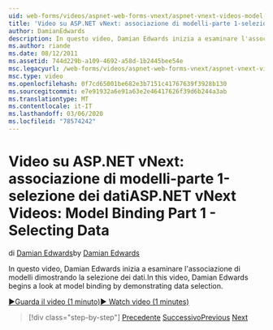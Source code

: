 ```yaml
---
uid: web-forms/videos/aspnet-web-forms-vnext/aspnet-vnext-videos-model-binding-part-1-selecting-data
title: 'Video su ASP.NET vNext: associazione di modelli-parte 1-selezione dei dati | Microsoft Docs'
author: DamianEdwards
description: In questo video, Damian Edwards inizia a esaminare l'associazione di modelli dimostrando la selezione dei dati.
ms.author: riande
ms.date: 08/12/2011
ms.assetid: 744d229b-a109-4692-a58d-1b2445bee54e
msc.legacyurl: /web-forms/videos/aspnet-web-forms-vnext/aspnet-vnext-videos-model-binding-part-1-selecting-data
msc.type: video
ms.openlocfilehash: 0f7cd65001be682e3b7151c41767639f3928b130
ms.sourcegitcommit: e7e91932a6e91a63e2e46417626f39d6b244a3ab
ms.translationtype: MT
ms.contentlocale: it-IT
ms.lasthandoff: 03/06/2020
ms.locfileid: "78574242"
---
```

# <a name="aspnet-vnext-videos-model-binding-part-1---selecting-data"></a><span data-ttu-id="3ea6e-103">Video su ASP.NET vNext: associazione di modelli-parte 1-selezione dei dati</span><span class="sxs-lookup"><span data-stu-id="3ea6e-103">ASP.NET vNext Videos: Model Binding Part 1 - Selecting Data</span></span>

<span data-ttu-id="3ea6e-104">di [Damian Edwards](https://github.com/DamianEdwards)</span><span class="sxs-lookup"><span data-stu-id="3ea6e-104">by [Damian Edwards](https://github.com/DamianEdwards)</span></span>

<span data-ttu-id="3ea6e-105">In questo video, Damian Edwards inizia a esaminare l'associazione di modelli dimostrando la selezione dei dati.</span><span class="sxs-lookup"><span data-stu-id="3ea6e-105">In this video, Damian Edwards begins a look at model binding by demonstrating data selection.</span></span>

[<span data-ttu-id="3ea6e-106">&#9654;Guarda il video (1 minuto)</span><span class="sxs-lookup"><span data-stu-id="3ea6e-106">&#9654; Watch video (1 minutes)</span></span>](https://channel9.msdn.com/Blogs/ASP-NET-Site-Videos/aspnet-vnext-videos-model-binding-part-1-selecting-data)

> [!div class="step-by-step"]
> <span data-ttu-id="3ea6e-107">[Precedente](aspnet-vnext-videos-strongly-typed-data-controls.md)
> [Successivo](aspnet-vnext-videos-model-binding-part-2-filtering.md)</span><span class="sxs-lookup"><span data-stu-id="3ea6e-107">[Previous](aspnet-vnext-videos-strongly-typed-data-controls.md)
[Next](aspnet-vnext-videos-model-binding-part-2-filtering.md)</span></span>

